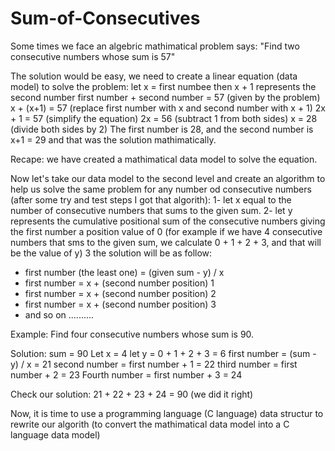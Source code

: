 # Sum-of-Consecutives
Some times we face an algebric mathimatical problem says:
"Find two consecutive numbers whose sum is 57"

The solution would be easy, we need to create a linear equation (data model) to solve the problem:
let x = first numbee
then  x + 1 represents the second number
first number + second number  = 57 (given by the problem)
x + (x+1) = 57 (replace first number with x and second number with x + 1)
2x + 1 = 57 (simplify the equation)
2x = 56 (subtract 1 from both sides)
x = 28 (divide both sides by 2)
The first number is 28, and the second number is x+1 = 29
and that was the solution mathimatically.

Recape: we have created a mathimatical data model to solve the equation.

Now let's take our data model to the second level and create an algorithm to help us solve the same problem for any number od consecutive numbers (after some try and test steps I got that algorith):
1- let x equal to the number of consecutive numbers that sums to the given sum.
2- let y represents the cumulative positional sum of the consecutive numbers giving the first number a position value of 0 (for example if we have 4 consecutive numbers that sms to the given sum, we calculate 0 + 1 + 2 + 3, and that will be the value of y)
3 the solution will be as follow:
- first number (the least one) = (given sum - y) / x
- first number = x + (second number position) 1
- first number = x + (second number position) 2
- first number = x + (second number position) 3
- and so on ..........

Example:
Find four consecutive numbers whose sum is 90.

Solution:
sum = 90
Let x = 4
let y = 0 + 1 + 2 + 3 = 6
first number = (sum - y) / x = 21
second number = first number + 1 = 22
third number = first number + 2 = 23
Fourth number = first number + 3 = 24

Check our solution:
21 + 22 + 23 + 24 = 90 (we did it right)

Now, it is time to use a programming language (C language) data structur to rewrite our algorith (to convert the mathimatical data model into a C language data model)





